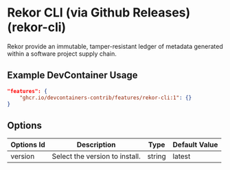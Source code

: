 
# Rekor CLI (via Github Releases) (rekor-cli)

Rekor provide an immutable, tamper-resistant ledger of metadata generated within a software project supply chain.

## Example DevContainer Usage

```json
"features": {
    "ghcr.io/devcontainers-contrib/features/rekor-cli:1": {}
}
```

## Options

| Options Id | Description | Type | Default Value |
|-----|-----|-----|-----|
| version | Select the version to install. | string | latest |


